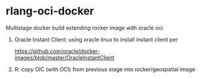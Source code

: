 # rlang-oci-docker

Multistage docker build extending rocker image with oracle oci

1. Oracle Instant Client: using oracle linux to install instant client per

    https://github.com/oracle/docker-images/blob/master/OracleInstantClient

2. R: copy OIC (with OCI) from previous stage into rocker/geospatial image
